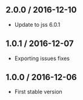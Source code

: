 ## 2.0.0 / 2016-12-10

- Update to jss 6.0.1

## 1.0.1 / 2016-12-07

- Exporting issues fixes

## 1.0.0 / 2016-12-06

- First stable version

